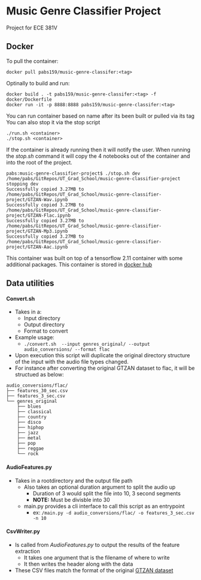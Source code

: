 # Music Genre Classifier Project

Project for ECE 381V

## Docker 
To pull the container:
```
docker pull pabs159/music-genre-classifer:<tag>
```

Optinally to build and run:

```
docker build . -t pabs159/music-genre-classifer:<tag> -f docker/Dockerfile
docker run -it -p 8888:8888 pabs159/music-genre-classifer:<tag>
```

You can run container based on name after its been built or pulled via its tag
You can also stop it via the stop script

``` 
./run.sh <container> 
./stop.sh <container>
```

If the container is already running then it will notify the user. 
When running the _stop.sh_ command it will copy the 4 notebooks out 
of the container and into the root of the project.

```
pabs:music-genre-classifier-project$ ./stop.sh dev
/home/pabs/GitRepos/UT_Grad_School/music-genre-classifier-project
stopping dev
Successfully copied 3.27MB to /home/pabs/GitRepos/UT_Grad_School/music-genre-classifier-project/GTZAN-Wav.ipynb
Successfully copied 3.27MB to /home/pabs/GitRepos/UT_Grad_School/music-genre-classifier-project/GTZAN-Flac.ipynb
Successfully copied 3.27MB to /home/pabs/GitRepos/UT_Grad_School/music-genre-classifier-project/GTZAN-Mp3.ipynb
Successfully copied 3.27MB to /home/pabs/GitRepos/UT_Grad_School/music-genre-classifier-project/GTZAN-Aac.ipynb
```

This container was built on top of a tensorflow 2.11 container with some additional packages. This container is stored in [docker hub](https://hub.docker.com/layers/pabs159/music-genre-classifer/dev/images/sha256-141420b5f2c40583fd5e9d7a49fba537d87fa4787a6f336e0085191e31dd1235?context=explore)

## Data utilities

#### Convert.sh 
- Takes in a:
  - Input directory
  - Output directory 
  - Format to convert 
- Example usage:
  - `./convert.sh  --input genres_original/ --output audio_conversions/ --format flac`
- Upon execution this script will duplicate the original directory structure of the input with the audio file types changed. 
- For instance after converting the original GTZAN dataset to flac, it will be structued as below: 

```
audio_conversions/flac/
├── features_30_sec.csv
├── features_3_sec.csv
└── genres_original
    ├── blues
    ├── classical
    ├── country
    ├── disco
    ├── hiphop
    ├── jazz
    ├── metal
    ├── pop
    ├── reggae
    └── rock
```

#### AudioFeatures.py

- Takes in a rootdirectory and the output file path
  - Also takes an optional duration argument to split the audio up 
    - Duration of 3 would split the file into 10, 3 second segments
    - **NOTE:** Must be divisble into 30
  - main.py provides a cli interface to call this script as an entrypoint  
    - ex: `/main.py -d audio_conversions/flac/ -o features_3_sec.csv -n 10`

#### CsvWriter.py
- Is called from _AudioFeatures.py_ to output the results of the feature extraction
  - It takes one argument that is the filename of where to write 
  - It then writes the header along with the data
- These CSV files match the format of the original [GTZAN dataset](https://www.kaggle.com/datasets/andradaolteanu/gtzan-dataset-music-genre-classification)
